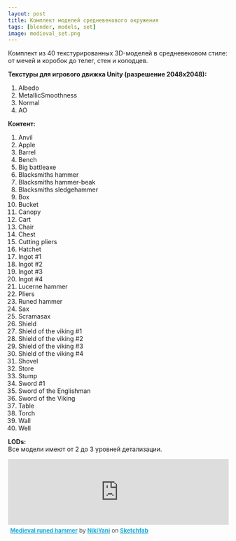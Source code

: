 ```yaml
---
layout: post 
title: Комплект моделей средневекового окружения
tags: [blender, models, set]
image: medieval_set.png
---
```

Комплект из 40 текстурированных 3D-моделей в средневековом стиле: от мечей и коробок до телег, стен и колодцев.

<!--more-->

**Текстуры для игрового движка Unity (разрешение 2048x2048):**
1. Albedo  
2. MetallicSmoothness
3. Normal  
4. AO 


**Контент:**
1. Anvil 
2. Apple 
3. Barrel
4. Bench 
5. Big battleaxe
6. Blacksmiths hammer
7. Blacksmiths hammer-beak 
8. Blacksmiths sledgehammer 
9. Box 
10. Bucket 
11. Canopy
12. Cart 
13. Chair 
14. Chest
15. Cutting pliers
16. Hatchet 
17. Ingot #1 
18. Ingot #2 
19. Ingot #3 
20. Ingot #4 
21. Lucerne hammer 
22. Pliers 
23. Runed hammer 
24. Sax 
25. Scramasax 
26. Shield 
27. Shield of the viking #1 
28. Shield of the viking #2 
29. Shield of the viking #3 
30. Shield of the viking #4 
31. Shovel 
32. Store 
33. Stump 
34. Sword #1
35. Sword of the Englishman 
36. Sword of the Viking 
37. Table 
38. Torch 
39. Wall 
40. Well 

**LODs:** <br/>
Все модели имеют от 2 до 3 уровней детализации.


<div class="sketchfab-embed-wrapper"><iframe width="100%" height="auto" src="https://sketchfab.com/models/a91518e8f28841c48e6b5af2c3c77962/embed" frameborder="0" allow="autoplay; fullscreen; vr" mozallowfullscreen="true" webkitallowfullscreen="true"></iframe>

<p style="font-size: 13px; font-weight: normal; margin: 5px; color: #4A4A4A;">
    <a href="https://sketchfab.com/models/a91518e8f28841c48e6b5af2c3c77962?utm_medium=embed&utm_source=website&utm_campaign=share-popup" target="_blank" style="font-weight: bold; color: #1CAAD9;">Medieval runed hammer</a>
    by <a href="https://sketchfab.com/NikiYani?utm_medium=embed&utm_source=website&utm_campaign=share-popup" target="_blank" style="font-weight: bold; color: #1CAAD9;">NikiYani</a>
    on <a href="https://sketchfab.com?utm_medium=embed&utm_source=website&utm_campaign=share-popup" target="_blank" style="font-weight: bold; color: #1CAAD9;">Sketchfab</a>
</p>
</div>